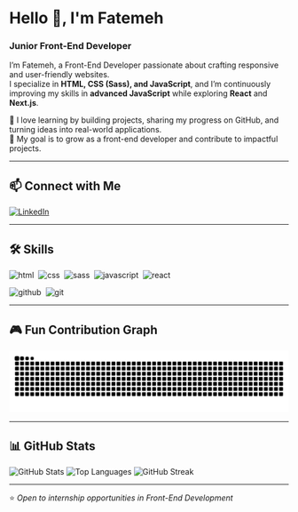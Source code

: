 
# Hello 👋, I'm Fatemeh
### Junior Front-End Developer

I’m Fatemeh, a Front-End Developer passionate about crafting responsive and user-friendly websites.  
I specialize in **HTML, CSS (Sass), and JavaScript**, and I’m continuously improving my skills in **advanced JavaScript** while exploring **React** and **Next.js**.  

🌱 I love learning by building projects, sharing my progress on GitHub, and turning ideas into real-world applications.  
🎯 My goal is to grow as a front-end developer and contribute to impactful projects.

---

## 📫 Connect with Me
<p>
  <a href="https://www.linkedin.com/in/fatemeh-khamseh-995bb6337?utm_source=share&utm_campaign=share_via&utm_content=profile&utm_medium=android_app" target="_blank">
    <img src="https://img.shields.io/badge/LinkedIn-%230077B5.svg?&style=flat-square&logo=linkedin&logoColor=white" alt="LinkedIn">
  </a>
  
</p>

---

## 🛠️ Skills

<p text-align="left">
<img src="https://cdn.jsdelivr.net/gh/devicons/devicon/icons/html5/html5-original.svg" alt="html" width="40" height="40"/>&nbsp;
<img src="https://cdn.jsdelivr.net/gh/devicons/devicon/icons/css3/css3-original.svg" alt="css" width="40" height="40"/>&nbsp;
<img src="https://cdn.jsdelivr.net/gh/devicons/devicon/icons/sass/sass-original.svg" alt="sass" width="40" height="40"/>&nbsp;
<img src="https://cdn.jsdelivr.net/gh/devicons/devicon/icons/javascript/javascript-original.svg" alt="javascript" width="40" height="40"/>&nbsp;
<img src="https://cdn.jsdelivr.net/gh/devicons/devicon/icons/react/react-original.svg" alt="react" width="40" height="40"/>&nbsp;

<img src="https://cdn.jsdelivr.net/gh/devicons/devicon/
icons/github/github-original.svg" alt="github" width="40" height="40"/>&nbsp;
<img src="https://cdn.jsdelivr.net/gh/devicons/devicon/icons/git/git-original.svg" alt="git" width="40" height="40"/>&nbsp;
</p>

---

## 🎮 Fun Contribution Graph
<picture>
  <source media="(prefers-color-scheme: dark)" srcset="https://raw.githubusercontent.com/ftm-khamse/ftm-khamse/output/github-contribution-grid-snake-dark.svg">
  <source media="(prefers-color-scheme: light)" srcset="https://raw.githubusercontent.com/ftm-khamse/ftm-khamse/output/github-contribution-grid-snake.svg">
  <img alt="snake animation" src="https://raw.githubusercontent.com/ftm-khamse/ftm-khamse/output/github-contribution-grid-snake.svg">
</picture>

---

## 📊 GitHub Stats

<img src="https://github-readme-stats.vercel.app/api?username=ftm-khamse&show_icons=true&theme=radical" alt="GitHub Stats" />

<img src="https://github-readme-stats.vercel.app/api/top-langs/?username=ftm-khamse&layout=compact&theme=radical" alt="Top Languages" />

<img src="https://github-readme-streak-stats.herokuapp.com/?user=ftm-khamse&theme=radical" alt="GitHub Streak" />



---
⭐️ *Open to internship opportunities in Front-End Development*
